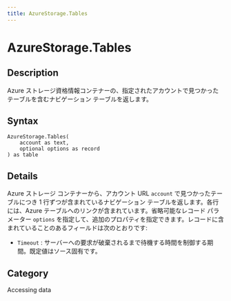```yaml
---
title: AzureStorage.Tables
---
```


# AzureStorage.Tables


## Description

Azure ストレージ資格情報コンテナーの、指定されたアカウントで見つかったテーブルを含むナビゲーション テーブルを返します。


## Syntax

```powerquery
AzureStorage.Tables(
    account as text,
    optional options as record
) as table
```


## Details

Azure ストレージ コンテナーから、アカウント URL <code>account</code> で見つかったテーブルにつき 1 行ずつが含まれているナビゲーション テーブルを返します。各行には、Azure テーブルへのリンクが含まれています。省略可能なレコード パラメーター <code>options</code> を指定して、追加のプロパティを指定できます。レコードに含まれていることのあるフィールドは次のとおりです:    <ul><li><code>Timeout</code> : サーバーへの要求が破棄されるまで待機する時間を制御する期間。既定値はソース固有です。</li></ul>



## Category
Accessing data
